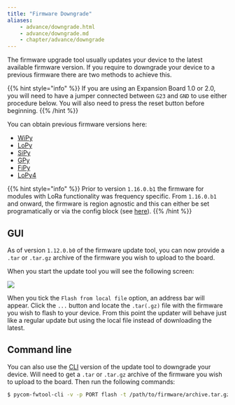 ```yaml
---
title: "Firmware Downgrade"
aliases:
    - advance/downgrade.html
    - advance/downgrade.md
    - chapter/advance/downgrade
---
```

The firmware upgrade tool usually updates your device to the latest available firmware version. If you require to downgrade your device to a previous firmware there are two methods to achieve this.

{{% hint style="info" %}}
If you are using an Expansion Board 1.0 or 2.0, you will need to have a jumper connected between `G23` and `GND` to use either procedure below. You will also need to press the reset button before beginning.
{{% /hint %}}

You can obtain previous firmware versions here:

* [WiPy](https://software.pycom.io/downloads/WiPy.html)
* [LoPy](https://software.pycom.io/downloads/LoPy.html)
* [SiPy](https://software.pycom.io/downloads/SiPy.html)
* [GPy](https://software.pycom.io/downloads/GPy.html)
* [FiPy](https://software.pycom.io/downloads/FiPy.html)
* [LoPy4](https://software.pycom.io/downloads/LoPy4.html)

{{% hint style="info" %}}
Prior to version `1.16.0.b1` the firmware for modules with LoRa functionality was frequency specific. From `1.16.0.b1` and onward, the firmware is region agnostic and this can either be set programatically or via the config block (see [here](../cli#lpwan)).
{{% /hint %}}

## GUI

As of version `1.12.0.b0` of the firmware update tool, you can now provide a `.tar` or `.tar.gz` archive of the firmware you wish to upload to the board.

When you start the update tool you will see the following screen:

![](/gitbook/assets/downgrade_gui%20%281%29.png)

When you tick the `Flash from local file` option, an address bar will appear. Click the `...` button and locate the `.tar(.gz)` file with the firmware you wish to flash to your device. From this point the updater will behave just like a regular update but using the local file instead of downloading the latest.

## Command line

You can also use the [CLI](../cli) version of the update tool to downgrade your device. Will need to get a `.tar` or `.tar.gz` archive of the firmware you wish to upload to the board. Then run the following commands:

```bash
$ pycom-fwtool-cli -v -p PORT flash -t /path/to/firmware/archive.tar.gz
```
